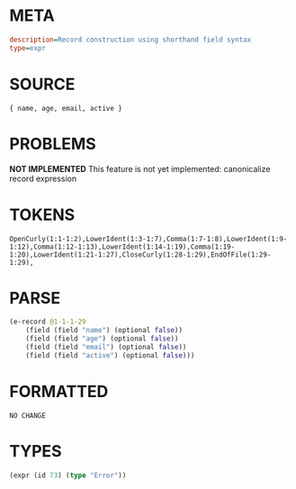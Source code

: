 # META
~~~ini
description=Record construction using shorthand field syntax
type=expr
~~~
# SOURCE
~~~roc
{ name, age, email, active }
~~~
# PROBLEMS
**NOT IMPLEMENTED**
This feature is not yet implemented: canonicalize record expression

# TOKENS
~~~zig
OpenCurly(1:1-1:2),LowerIdent(1:3-1:7),Comma(1:7-1:8),LowerIdent(1:9-1:12),Comma(1:12-1:13),LowerIdent(1:14-1:19),Comma(1:19-1:20),LowerIdent(1:21-1:27),CloseCurly(1:28-1:29),EndOfFile(1:29-1:29),
~~~
# PARSE
~~~clojure
(e-record @1-1-1-29
	(field (field "name") (optional false))
	(field (field "age") (optional false))
	(field (field "email") (optional false))
	(field (field "active") (optional false)))
~~~
# FORMATTED
~~~roc
NO CHANGE
~~~
# TYPES
~~~clojure
(expr (id 73) (type "Error"))
~~~
